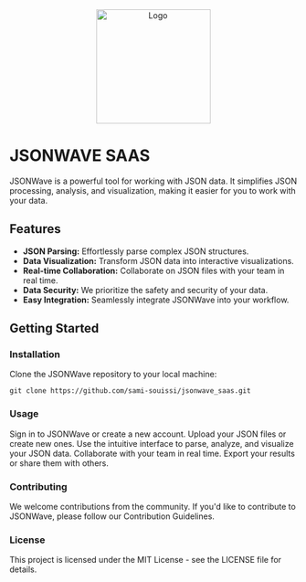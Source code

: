 <div align="center">
  <img src="[https://github.com/Sami-Souissi/JSONWAVE_SAAS/assets/logo02.png](https://github.com/Sami-Souissi/JSONWAVE_SAAS/blob/main/assets/logo02.png)" alt="Logo" width="200px">
</div>

# JSONWAVE SAAS
JSONWave is a powerful tool for working with JSON data. It simplifies JSON processing, analysis, and visualization, making it easier for you to work with your data.
## Features

- **JSON Parsing:** Effortlessly parse complex JSON structures.
- **Data Visualization:** Transform JSON data into interactive visualizations.
- **Real-time Collaboration:** Collaborate on JSON files with your team in real time.
- **Data Security:** We prioritize the safety and security of your data.
- **Easy Integration:** Seamlessly integrate JSONWave into your workflow.

## Getting Started

### Installation
Clone the JSONWave repository to your local machine:

   ```git clone https://github.com/sami-souissi/jsonwave_saas.git```
### Usage

Sign in to JSONWave or create a new account.
Upload your JSON files or create new ones.
Use the intuitive interface to parse, analyze, and visualize your JSON data.
Collaborate with your team in real time.
Export your results or share them with others.

### Contributing

We welcome contributions from the community. If you'd like to contribute to JSONWave, please follow our Contribution Guidelines.

### License

This project is licensed under the MIT License - see the LICENSE file for details.
  
